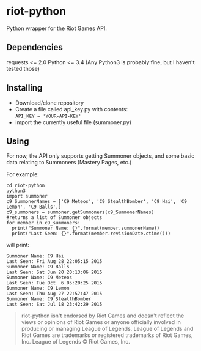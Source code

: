 # riot-python
Python wrapper for the Riot Games API.

Dependencies
-------------
requests <= 2.0
Python <= 3.4 (Any Python3 is probably fine, but I haven't tested those)

Installing
----------
* Download/clone repository  
* Create a file called api_key.py with contents:  
    `API_KEY = 'YOUR-API-KEY'`  
* import the currently useful file (summoner.py)  

Using
-------
For now, the API only supports getting Summoner objects, and some basic data relating to Summoners (Mastery Pages, etc.)

For example: 
```python3
cd riot-python
python3
import summoner
c9_SummonerNames = ['C9 Meteos', 'C9 StealthBomber', 'C9 Hai', 'C9 Lemon', 'C9 Balls',]
c9_summoners = summoner.getSummoners(c9_SummonerNames) 
#returns a list of Summoner objects
for member in c9_summoners:
  print("Summoner Name: {}".format(member.summonerName))
  print("Last Seen: {}".format(member.revisionDate.ctime()))
```
will print:
```
Summoner Name: C9 Hai
Last Seen: Fri Aug 28 22:05:15 2015
Summoner Name: C9 Balls
Last Seen: Sat Jun 20 20:13:06 2015
Summoner Name: C9 Meteos
Last Seen: Tue Oct  6 05:20:25 2015
Summoner Name: C9 Lemon
Last Seen: Thu Aug 27 22:57:47 2015
Summoner Name: C9 StealthBomber
Last Seen: Sat Jul 18 23:42:29 2015
```

> riot-python isn't endorsed by Riot Games and doesn't reflect the views or opinions of Riot Games or anyone officially involved in producing or managing League of Legends. League of Legends and Riot Games are trademarks or registered trademarks of Riot Games, Inc. 
League of Legends © Riot Games, Inc.
